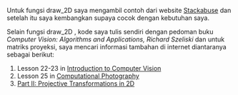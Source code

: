 Untuk fungsi draw_2D saya mengambil contoh dari website [Stackabuse](https://stackabuse.com/affine-image-transformations-in-python-with-numpy-pillow-and-opencv/) dan setelah itu saya kembangkan supaya cocok dengan kebutuhan saya.

Selain fungsi draw_2D , kode saya tulis sendiri dengan pedoman buku *Computer Vision: Algorithms and Applications, Richard Szeliski* dan untuk matriks proyeksi, saya mencari informasi tambahan di internet diantaranya sebagai berikut:
1. Lesson 22-23 in [Introduction to Computer Vision](https://www.udacity.com/course/introduction-to-computer-vision--ud810)
2. Lesson 25 in [Computational Photography](https://www.udacity.com/course/computational-photography--ud955)
3. [Part II: Projective Transformations in 2D](https://mc.ai/part-ii-projective-transformations-in-2d/)
